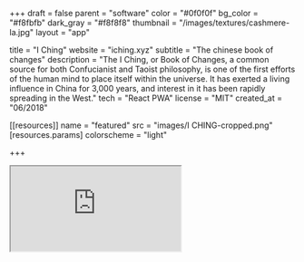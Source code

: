 +++
draft = false
parent = "software"
color = "#0f0f0f"
bg_color = "#f8fbfb"
dark_gray = "#f8f8f8"
thumbnail = "/images/textures/cashmere-la.jpg"
layout = "app"

title = "I Ching"
website = "iching.xyz"
subtitle = "The chinese book of changes"
description = "The I Ching, or Book of Changes, a common source for both Confucianist and Taoist philosophy, is one of the first efforts of the human mind to place itself within the universe. It has exerted a living influence in China for 3,000 years, and interest in it has been rapidly spreading in the West."
tech = "React PWA"
license = "MIT"
created_at = "06/2018"

[[resources]]
  name = "featured"
  src = "images/I CHING-cropped.png"
  [resources.params]
    colorscheme = "light"

+++

<div class="cellphone">
      <div class="marvel-device iphone5s black">
          <div class="top-bar"></div>
          <div class="sleep"></div>
          <div class="volume"></div>
          <div class="camera"></div>
          <div class="sensor"></div>
          <div class="speaker"></div>
          <div class="screen">
              <!-- Content goes here -->
              <iframe src="http://barrabinfc.github.io/iching/?media=small"></iframe>
          </div>
          <div class="home"></div>
          <div class="bottom-bar"></div>
      </div>
</div>
